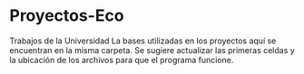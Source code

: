 # Proyectos-Eco
Trabajos de la Universidad
La bases utilizadas en los proyectos aquí se encuentran en la misma carpeta.
Se sugiere actualizar las primeras celdas y la ubicación de los archivos para que el programa funcione.
